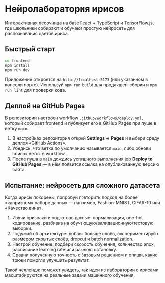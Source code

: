 # Нейролаборатория ирисов

Интерактивная песочница на базе React + TypeScript и TensorFlow.js, где школьники собирают и обучают простую нейросеть для распознавания цветов ириса.

## Быстрый старт

```bash
cd frontend
npm install
npm run dev
```

Приложение откроется на `http://localhost:5173` (или указанном в консоли порте). Используй `npm run build` для продакшен-сборки и `npm run lint` для проверки кода.

## Деплой на GitHub Pages

В репозитории настроен workflow `.github/workflows/deploy.yml`, который собирает frontend и публикует его в GitHub Pages при пуше в ветку `main`.

1. В настройках репозитория открой **Settings → Pages** и выбери среду деплоя «GitHub Actions».
2. Убедись, что ветка по умолчанию называется `main`, либо обнови список веток в workflow.
3. После пуша в `main` дождись успешного выполнения job **Deploy to GitHub Pages** — в нём появится ссылка на опубликованную версию сайта.

## Испытание: нейросеть для сложного датасета

Когда ирисы покорены, попробуй повторить подход на более «капризном» наборе данных — например, Fashion-MNIST, CIFAR-10 или «Качество вина».

1. Изучи признаки и подготовь данные: нормализация, one-hot кодирование, разбивка на обучающую/валидационную/тестовую выборки.
2. Подумай об архитектуре: добавь больше слоёв, экспериментируй с размером скрытых слоёв, dropout и batch normalization.
3. Настрой обучение: подбери скорость обучения, количество эпох, расписание learning rate или раннюю остановку.
4. Сравни полученную точность с базовым решением и опиши, какие трюки помогли улучшить результат.

Такой челлендж поможет увидеть, как идеи из лаборатории с ирисами масштабируются на реальные задачи машинного обучения.
